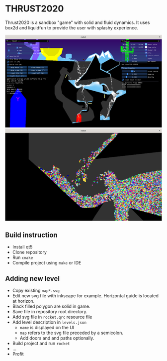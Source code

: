 # THRUST2020

Thrust2020 is a sandbox "game" with solid and fluid dynamics.
It uses box2d and liquidfun to provide the user with splashy experience.

![](rocket_screenshot_zoom_out.png)
![](rocket_screenshot_zoom_in.png)

## Build instruction

* Install qt5
* Clone repository
* Run `cmake`
* Compile project using `make` or IDE

## Adding new level

* Copy existing `map*.svg`
* Edit new svg file with inkscape for example. Horizontal guide is located at horizon.
* Black filled polygon are solid in game.
* Save file in repository root directory.
* Add svg file in `rocket.qrc` resource file
* Add level description in `levels.json`
    * `name` is displayed on the UI
    * `map` refers to the svg file preceded by a semicolon.
    * Add doors and and paths optionally.
* Build project and run `rocket`
* ...
* Profit




